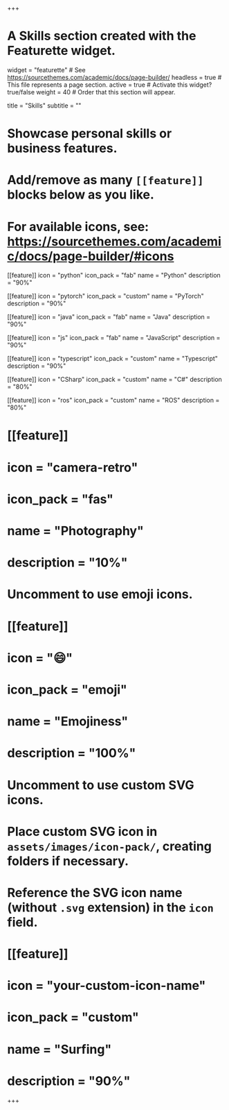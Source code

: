 +++
# A Skills section created with the Featurette widget.
widget = "featurette"  # See https://sourcethemes.com/academic/docs/page-builder/
headless = true  # This file represents a page section.
active = true  # Activate this widget? true/false
weight = 40  # Order that this section will appear.

title = "Skills"
subtitle = ""

# Showcase personal skills or business features.
# 
# Add/remove as many `[[feature]]` blocks below as you like.
# 
# For available icons, see: https://sourcethemes.com/academic/docs/page-builder/#icons

[[feature]]
  icon = "python"
  icon_pack = "fab"
  name = "Python"
  description = "90%"

[[feature]]
  icon = "pytorch"
  icon_pack = "custom"
  name = "PyTorch"
  description = "90%"
  
[[feature]]
  icon = "java"
  icon_pack = "fab"
  name = "Java"
  description = "90%"  

[[feature]]
  icon = "js"
  icon_pack = "fab"
  name = "JavaScript"
  description = "90%"  

[[feature]]
  icon = "typescript"
  icon_pack = "custom"
  name = "Typescript"
  description = "90%"

[[feature]]
  icon = "CSharp"
  icon_pack = "custom"
  name = "C#"
  description = "80%"

[[feature]]
  icon = "ros"
  icon_pack = "custom"
  name = "ROS"
  description = "80%"

# [[feature]]
#  icon = "camera-retro"
#  icon_pack = "fas"
#  name = "Photography"
#  description = "10%"

# Uncomment to use emoji icons.
# [[feature]]
#  icon = ":smile:"
#  icon_pack = "emoji"
#  name = "Emojiness"
#  description = "100%"  

# Uncomment to use custom SVG icons.
# Place custom SVG icon in `assets/images/icon-pack/`, creating folders if necessary.
# Reference the SVG icon name (without `.svg` extension) in the `icon` field.
# [[feature]]
#  icon = "your-custom-icon-name"
#  icon_pack = "custom"
#  name = "Surfing"
#  description = "90%"

+++
